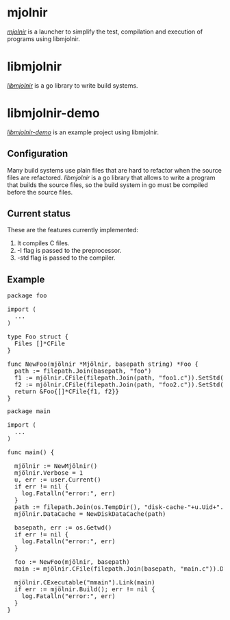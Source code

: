 mjolnir
=======

_[mjolnir](https://github.com/daniel-fanjul-alcuten/mjolnir)_ is a launcher to simplify the test, compilation and execution of programs using libmjolnir.

libmjolnir
==========

_[libmjolnir](https://github.com/daniel-fanjul-alcuten/libmjolnir)_ is a go library to write build systems.

libmjolnir-demo
===============

_[libmjolnir-demo](https://github.com/daniel-fanjul-alcuten/libmjolnir-demo)_ is an example project using libmjolnir.

Configuration
-------------

Many build systems use plain files that are hard to refactor when the source files are refactored. _libmjolnir_ is a go library that allows to write a program that builds the source files, so the build system in go must be compiled before the source files.

Current status
--------------

These are the features currently implemented:

1. It compiles C files.
1. -I flag is passed to the preprocessor.
1. -std flag is passed to the compiler.

Example
-------

<pre>
package foo

import (
  ...
)

type Foo struct {
  Files []*CFile
}

func NewFoo(mjölnir *Mjölnir, basepath string) *Foo {
  path := filepath.Join(basepath, "foo")
  f1 := mjölnir.CFile(filepath.Join(path, "foo1.c")).SetStd("c99").Includes(basepath))
  f2 := mjölnir.CFile(filepath.Join(path, "foo2.c")).SetStd("c99").DependsOn(f1)
  return &Foo{[]*CFile{f1, f2}}
}
</pre>

<pre>
package main

import (
  ...
)

func main() {

  mjölnir := NewMjölnir()
  mjölnir.Verbose = 1
  u, err := user.Current()
  if err != nil {
    log.Fatalln("error:", err)
  }
  path := filepath.Join(os.TempDir(), "disk-cache-"+u.Uid+".mjolnir")
  mjölnir.DataCache = NewDiskDataCache(path)

  basepath, err := os.Getwd()
  if err != nil {
    log.Fatalln("error:", err)
  }

  foo := NewFoo(mjölnir, basepath)
  main := mjölnir.CFile(filepath.Join(basepath, "main.c")).DependsOn(foo.Files...)

  mjölnir.CExecutable("mmain").Link(main)
  if err := mjölnir.Build(); err != nil {
    log.Fatalln("error:", err)
  }
}
</pre>
